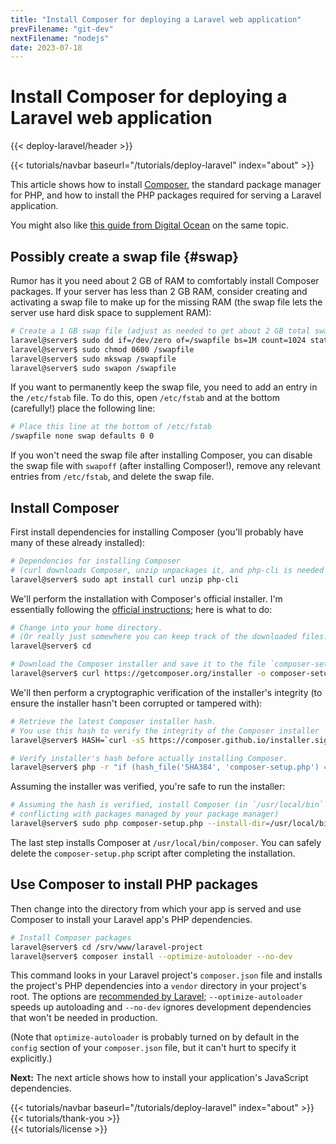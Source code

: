 ```yaml
---
title: "Install Composer for deploying a Laravel web application"
prevFilename: "git-dev"
nextFilename: "nodejs"
date: 2023-07-18
---
```


# Install Composer for deploying a Laravel web application

{{< deploy-laravel/header >}}
<div class="mt-4 mb-10">
{{< tutorials/navbar baseurl="/tutorials/deploy-laravel" index="about" >}}
</div>

This article shows how to install [Composer](https://getcomposer.org/), the standard package manager for PHP, and how to install the PHP packages required for serving a Laravel application.

You might also like [this guide from Digital Ocean](https://www.digitalocean.com/community/tutorials/how-to-install-and-use-composer-on-debian-11) on the same topic.

## Possibly create a swap file {#swap}

Rumor has it you need about 2 GB of RAM to comfortably install Composer packages.
If your server has less than 2 GB RAM, consider creating and activating a swap file to make up for the missing RAM (the swap file lets the server use hard disk space to supplement RAM):

```bash
# Create a 1 GB swap file (adjust as needed to get about 2 GB total swap + RAM)
laravel@server$ sudo dd if=/dev/zero of=/swapfile bs=1M count=1024 status=progress
laravel@server$ sudo chmod 0600 /swapfile
laravel@server$ sudo mkswap /swapfile
laravel@server$ sudo swapon /swapfile
```

If you want to permanently keep the swap file, you need to add an entry in the `/etc/fstab` file.
To do this, open `/etc/fstab` and at the bottom (carefully!) place the following line:

```bash
# Place this line at the bottom of /etc/fstab
/swapfile none swap defaults 0 0
```

If you won't need the swap file after installing Composer, you can disable the swap file with `swapoff` (after installing Composer!), remove any relevant entries from `/etc/fstab`, and delete the swap file.

## Install Composer
 
First install dependencies for installing Composer (you'll probably have many of these already installed):

```bash
# Dependencies for installing Composer 
# (curl downloads Composer, unzip unpackages it, and php-cli is needed to run it)
laravel@server$ sudo apt install curl unzip php-cli 
```

We'll perform the installation with Composer's official installer.
I'm essentially following the [official instructions](https://getcomposer.org/download/); here is what to do:

```bash
# Change into your home directory.
# (Or really just somewhere you can keep track of the downloaded files.)
laravel@server$ cd

# Download the Composer installer and save it to the file `composer-setup.php`
laravel@server$ curl https://getcomposer.org/installer -o composer-setup.php
```

We'll then perform a cryptographic verification of the installer's integrity (to ensure the installer hasn't been corrupted or tampered with):

```bash
# Retrieve the latest Composer installer hash.
# You use this hash to verify the integrity of the Composer installer
laravel@server$ HASH=`curl -sS https://composer.github.io/installer.sig`

# Verify installer's hash before actually installing Composer.
laravel@server$ php -r "if (hash_file('SHA384', 'composer-setup.php') === '${HASH}') { echo 'Installer verified'; } else { echo 'Installer corrupt'; unlink('composer-setup.php'); } echo PHP_EOL;"
```

Assuming the installer was verified, you're safe to run the installer:

```bash
# Assuming the hash is verified, install Composer (in `/usr/local/bin` to avoid
# conflicting with packages managed by your package manager)
laravel@server$ sudo php composer-setup.php --install-dir=/usr/local/bin --filename=composer
```

The last step installs Composer at `/usr/local/bin/composer`.
You can safely delete the `composer-setup.php` script after completing the installation.

## Use Composer to install PHP packages

Then change into the directory from which your app is served and use Composer to install your Laravel app's PHP dependencies.

```bash
# Install Composer packages
laravel@server$ cd /srv/www/laravel-project
laravel@server$ composer install --optimize-autoloader --no-dev
```

This command looks in your Laravel project's `composer.json` file and installs the project's PHP dependencies into a `vendor` directory in your project's root.
The options are [recommended by Laravel](https://laravel.com/docs/10.x/deployment#autoloader-optimization); `--optimize-autoloader` speeds up autoloading and `--no-dev` ignores development dependencies that won't be needed in production.

(Note that `optimize-autoloader` is probably turned on by default in the `config` section of your `composer.json` file, but it can't hurt to specify it explicitly.)

**Next:** The next article shows how to install your application's JavaScript dependencies.

<div class="mt-8">
{{< tutorials/navbar baseurl="/tutorials/deploy-laravel" index="about" >}}
</div>

<div class="mt-8">
{{< tutorials/thank-you >}}
<div>

<div class="mt-6">
{{< tutorials/license >}}
<div>

